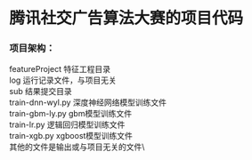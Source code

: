 # 腾讯社交广告算法大赛的项目代码

### 项目架构：
featureProject 特征工程目录\
log 运行记录文件，与项目无关\
sub 结果提交目录\
train-dnn-wyl.py 深度神经网络模型训练文件\
train-gbm-ly.py gbm模型训练文件\
train-lr.py 逻辑回归模型训练文件\
train-xgb.py xgboost模型训练文件\
其他的文件是输出或与项目无关的文件\
